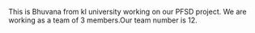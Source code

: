 This is Bhuvana from kl university working on our PFSD project.
We are working as a team of 3 members.Our team number is 12.